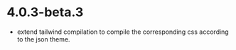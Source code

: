 # 4.0.3-beta.3

- extend tailwind compilation to compile the corresponding css according to the json theme.
